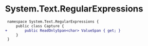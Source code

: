 # System.Text.RegularExpressions

``` diff
 namespace System.Text.RegularExpressions {
     public class Capture {
+        public ReadOnlySpan<char> ValueSpan { get; }
     }
 }
```
